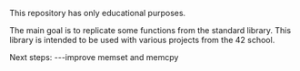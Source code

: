 This repository has only educational purposes.

The main goal is to replicate some functions from the standard library.
This library is intended to be used with various projects from the 42 school.

Next steps:
---improve memset and memcpy

